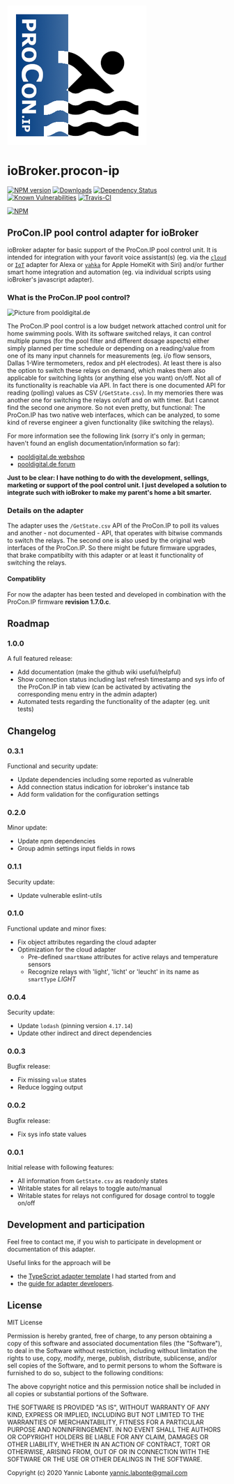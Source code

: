 ![Logo](admin/iobroker-procon-ip.png)
# ioBroker.procon-ip

[![NPM version](http://img.shields.io/npm/v/iobroker.procon-ip.svg)](https://www.npmjs.com/package/iobroker.procon-ip)
[![Downloads](https://img.shields.io/npm/dm/iobroker.procon-ip.svg)](https://www.npmjs.com/package/iobroker.procon-ip)
[![Dependency Status](https://img.shields.io/david/ylabonte/iobroker.procon-ip.svg)](https://david-dm.org/ylabonte/iobroker.procon-ip)
[![Known Vulnerabilities](https://snyk.io/test/github/ylabonte/ioBroker.procon-ip/badge.svg)](https://snyk.io/test/github/ylabonte/ioBroker.procon-ip)
[![Travis-CI](http://img.shields.io/travis/ylabonte/ioBroker.procon-ip/master.svg)](https://travis-ci.org/ylabonte/ioBroker.procon-ip)

[![NPM](https://nodei.co/npm/iobroker.procon-ip.png?downloads=true)](https://nodei.co/npm/iobroker.procon-ip/)


## ProCon.IP pool control adapter for ioBroker
ioBroker adapter for basic support of the ProCon.IP pool control unit. It is intended for integration with your favorit voice assistant(s) (eg. via the [`cloud`](https://github.com/ioBroker/ioBroker.cloud) or [`IoT`](https://github.com/ioBroker/ioBroker.iot) adapter for Alexa or [`yahka`](https://github.com/jensweigele/ioBroker.yahka) for Apple HomeKit with Siri) and/or further smart home integration and automation (eg. via individual scripts using ioBroker's javascript adapter).


### What is the ProCon.IP pool control?
![Picture from pooldigital.de](https://www.pooldigital.de/shop/media/image/66/47/a5/ProConIP1_720x600.png)

The ProCon.IP pool control is a low budget network attached control unit for home swimming pools. With its software switched relays, it can control multiple pumps (for the pool filter and different dosage aspects) either simply planned per time schedule or depending on a reading/value from one of its many input channels for measurements (eg. i/o flow sensors, Dallas 1-Wire termometers, redox and pH electrodes). At least there is also the option to switch these relays on demand, which makes them also applicable for switching lights (or anything else you want) on/off.
Not all of its functionality is reachable via API. In fact there is one documented API for reading (polling) values as CSV (`/GetState.csv`). In my memories there was another one for switching the relays on/off and on with timer. But I cannot find the second one anymore. So not even pretty, but functional: The ProCon.IP has two native web interfaces, which can be analyzed, to some kind of reverse engineer a given functionality (like switching the relays).

For more information see the following link (sorry it's only in german; haven't found an english documentation/information so far):
* [pooldigital.de webshop](https://www.pooldigital.de/shop/poolsteuerungen/procon.ip/35/procon.ip-webbasierte-poolsteuerung-/-dosieranlage)
* [pooldigital.de forum](http://forum.pooldigital.de/)

**Just to be clear: I have nothing to do with the development, sellings, marketing or support of the pool control unit. I just developed a solution to integrate such with ioBroker to make my parent's home a bit smarter.**


### Details on the adapter
The adapter uses the `/GetState.csv` API of the ProCon.IP to poll its values and another - not documented - API, that operates with bitwise commands to switch the relays. The second one is also used by the original web interfaces of the ProCon.IP. So there might be future firmware upgrades, that brake compatibilty with this adapter or at least it functionality of switching the relays. 

#### Compatiblity
For now the adapter has been tested and developed in combination with the ProCon.IP firmware **revision 1.7.0.c**.


## Roadmap

### 1.0.0
A full featured release:
* Add documentation (make the github wiki useful/helpful)
* Show connection status including last refresh timestamp and sys info of the ProCon.IP in tab view (can be activated by activating the corresponding menu entry in the admin adapter)
* Automated tests regarding the functionality of the adapter (eg. unit tests)


## Changelog

### 0.3.1
Functional and security update:
* Update dependencies including some reported as vulnerable
* Add connection status indication for iobroker's instance tab
* Add form validation for the configuration settings

### 0.2.0
Minor update:
* Update npm dependencies
* Group admin settings input fields in rows

### 0.1.1
Security update:
* Update vulnerable eslint-utils

### 0.1.0
Functional update and minor fixes:
* Fix object attributes regarding the cloud adapter
* Optimization for the cloud adapter
    * Pre-defined `smartName` attributes for active relays and temperature sensors
    * Recognize relays with 'light', 'licht' or 'leucht' in its name as `smartType` _LIGHT_ 

### 0.0.4
Security update:
* Update `lodash` (pinning version `4.17.14`)
* Update other indirect and direct dependencies

### 0.0.3
Bugfix release:
* Fix missing `value` states
* Reduce logging output

### 0.0.2
Bugfix release:
* Fix sys info state values

### 0.0.1
Initial release with following features:
* All information from `GetState.csv` as readonly states
* Writable states for all relays to toggle auto/manual
* Writable states for relays not configured for dosage control to toggle on/off 


## Development and participation
Feel free to contact me, if you wish to participate in development or documentation of this adapter.

Useful links for the approach will be
* the [TypeScript adapter template](https://github.com/ioBroker/ioBroker.template/tree/master/TypeScript) I had started from and
* the [guide for adapter developers](https://github.com/ioBroker/ioBroker.docs/blob/master/docs/en/dev/adapterdev.md).


## License
MIT License

Permission is hereby granted, free of charge, to any person obtaining a copy
of this software and associated documentation files (the "Software"), to deal
in the Software without restriction, including without limitation the rights
to use, copy, modify, merge, publish, distribute, sublicense, and/or sell
copies of the Software, and to permit persons to whom the Software is
furnished to do so, subject to the following conditions:

The above copyright notice and this permission notice shall be included in all
copies or substantial portions of the Software.

THE SOFTWARE IS PROVIDED "AS IS", WITHOUT WARRANTY OF ANY KIND, EXPRESS OR
IMPLIED, INCLUDING BUT NOT LIMITED TO THE WARRANTIES OF MERCHANTABILITY,
FITNESS FOR A PARTICULAR PURPOSE AND NONINFRINGEMENT. IN NO EVENT SHALL THE
AUTHORS OR COPYRIGHT HOLDERS BE LIABLE FOR ANY CLAIM, DAMAGES OR OTHER
LIABILITY, WHETHER IN AN ACTION OF CONTRACT, TORT OR OTHERWISE, ARISING FROM,
OUT OF OR IN CONNECTION WITH THE SOFTWARE OR THE USE OR OTHER DEALINGS IN THE
SOFTWARE.

Copyright (c) 2020 Yannic Labonte <yannic.labonte@gmail.com>
